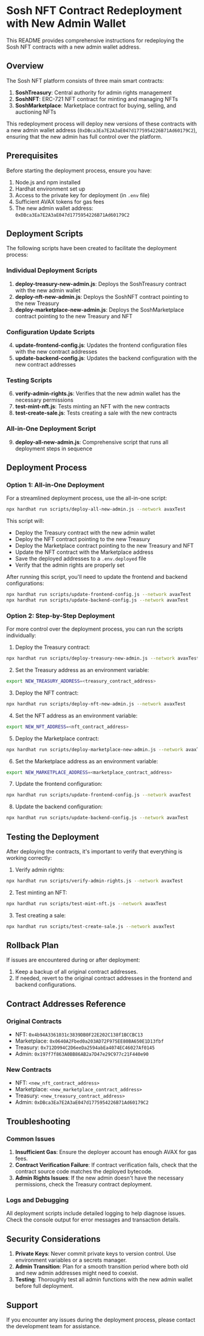 # Sosh NFT Contract Redeployment with New Admin Wallet

This README provides comprehensive instructions for redeploying the Sosh NFT contracts with a new admin wallet address.

## Overview

The Sosh NFT platform consists of three main smart contracts:

1. **SoshTreasury**: Central authority for admin rights management
2. **SoshNFT**: ERC-721 NFT contract for minting and managing NFTs
3. **SoshMarketplace**: Marketplace contract for buying, selling, and auctioning NFTs

This redeployment process will deploy new versions of these contracts with a new admin wallet address (`0xDBca3Ea7E2A3aE047d1775954226B71Ad60179C2`), ensuring that the new admin has full control over the platform.

## Prerequisites

Before starting the deployment process, ensure you have:

1. Node.js and npm installed
2. Hardhat environment set up
3. Access to the private key for deployment (in `.env` file)
4. Sufficient AVAX tokens for gas fees
5. The new admin wallet address: `0xDBca3Ea7E2A3aE047d1775954226B71Ad60179C2`

## Deployment Scripts

The following scripts have been created to facilitate the deployment process:

### Individual Deployment Scripts

1. **deploy-treasury-new-admin.js**: Deploys the SoshTreasury contract with the new admin wallet
2. **deploy-nft-new-admin.js**: Deploys the SoshNFT contract pointing to the new Treasury
3. **deploy-marketplace-new-admin.js**: Deploys the SoshMarketplace contract pointing to the new Treasury and NFT

### Configuration Update Scripts

4. **update-frontend-config.js**: Updates the frontend configuration files with the new contract addresses
5. **update-backend-config.js**: Updates the backend configuration with the new contract addresses

### Testing Scripts

6. **verify-admin-rights.js**: Verifies that the new admin wallet has the necessary permissions
7. **test-mint-nft.js**: Tests minting an NFT with the new contracts
8. **test-create-sale.js**: Tests creating a sale with the new contracts

### All-in-One Deployment Script

9. **deploy-all-new-admin.js**: Comprehensive script that runs all deployment steps in sequence

## Deployment Process

### Option 1: All-in-One Deployment

For a streamlined deployment process, use the all-in-one script:

```bash
npx hardhat run scripts/deploy-all-new-admin.js --network avaxTest
```

This script will:
- Deploy the Treasury contract with the new admin wallet
- Deploy the NFT contract pointing to the new Treasury
- Deploy the Marketplace contract pointing to the new Treasury and NFT
- Update the NFT contract with the Marketplace address
- Save the deployed addresses to a `.env.deployed` file
- Verify that the admin rights are properly set

After running this script, you'll need to update the frontend and backend configurations:

```bash
npx hardhat run scripts/update-frontend-config.js --network avaxTest
npx hardhat run scripts/update-backend-config.js --network avaxTest
```

### Option 2: Step-by-Step Deployment

For more control over the deployment process, you can run the scripts individually:

1. Deploy the Treasury contract:
```bash
npx hardhat run scripts/deploy-treasury-new-admin.js --network avaxTest
```

2. Set the Treasury address as an environment variable:
```bash
export NEW_TREASURY_ADDRESS=<treasury_contract_address>
```

3. Deploy the NFT contract:
```bash
npx hardhat run scripts/deploy-nft-new-admin.js --network avaxTest
```

4. Set the NFT address as an environment variable:
```bash
export NEW_NFT_ADDRESS=<nft_contract_address>
```

5. Deploy the Marketplace contract:
```bash
npx hardhat run scripts/deploy-marketplace-new-admin.js --network avaxTest
```

6. Set the Marketplace address as an environment variable:
```bash
export NEW_MARKETPLACE_ADDRESS=<marketplace_contract_address>
```

7. Update the frontend configuration:
```bash
npx hardhat run scripts/update-frontend-config.js --network avaxTest
```

8. Update the backend configuration:
```bash
npx hardhat run scripts/update-backend-config.js --network avaxTest
```

## Testing the Deployment

After deploying the contracts, it's important to verify that everything is working correctly:

1. Verify admin rights:
```bash
npx hardhat run scripts/verify-admin-rights.js --network avaxTest
```

2. Test minting an NFT:
```bash
npx hardhat run scripts/test-mint-nft.js --network avaxTest
```

3. Test creating a sale:
```bash
npx hardhat run scripts/test-create-sale.js --network avaxTest
```

## Rollback Plan

If issues are encountered during or after deployment:

1. Keep a backup of all original contract addresses.
2. If needed, revert to the original contract addresses in the frontend and backend configurations.

## Contract Addresses Reference

### Original Contracts
- NFT: `0x4b94A3361031c3839DB0F22E202C138f1BCCBC13`
- Marketplace: `0x0640A2Fbed0a203AD72F975EE80BA650E1D13fbf`
- Treasury: `0x712D994C2D6eeDa2594abEa4074EC46027Af0145`
- Admin: `0x197f7f863A0BB86AB2a7D47e29C977c21F440e90`

### New Contracts
- NFT: `<new_nft_contract_address>`
- Marketplace: `<new_marketplace_contract_address>`
- Treasury: `<new_treasury_contract_address>`
- Admin: `0xDBca3Ea7E2A3aE047d1775954226B71Ad60179C2`

## Troubleshooting

### Common Issues

1. **Insufficient Gas**: Ensure the deployer account has enough AVAX for gas fees.
2. **Contract Verification Failure**: If contract verification fails, check that the contract source code matches the deployed bytecode.
3. **Admin Rights Issues**: If the new admin doesn't have the necessary permissions, check the Treasury contract deployment.

### Logs and Debugging

All deployment scripts include detailed logging to help diagnose issues. Check the console output for error messages and transaction details.

## Security Considerations

1. **Private Keys**: Never commit private keys to version control. Use environment variables or a secrets manager.
2. **Admin Transition**: Plan for a smooth transition period where both old and new admin addresses might need to coexist.
3. **Testing**: Thoroughly test all admin functions with the new admin wallet before full deployment.

## Support

If you encounter any issues during the deployment process, please contact the development team for assistance.
